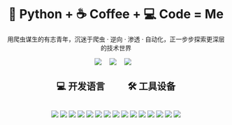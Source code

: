 <h1 align="center">🐍 Python + ☕ Coffee + 💻 Code = Me</h1>
<p align='center'>
  用爬虫谋生的有志青年，沉迷于爬虫 · 逆向 · 渗透 · 自动化，正一步步探索更深层的技术世界
</p>

<div align="center">
  <a href="https://www.jiangongfang.top"><img src="https://img.shields.io/badge/web-%E4%B8%AA%E4%BA%BA%E7%BD%91%E7%AB%99-blue"></a>&emsp;
  <a href="https://x.com/xiaomuge898/"><img src="https://img.shields.io/badge/twitter-%E6%8E%A8%E7%89%B9-black"></a>&emsp;
  <a href="https://blog.csdn.net/weixin_46625757"><img src="https://img.shields.io/badge/CSDN-%E5%8D%9A%E5%AE%A2-c32136"></a>&emsp;
</div>

<div align="center">
    <h2>💻 开发语言 &emsp;&emsp; 🛠️ 工具设备</h2>
    <br/>
    <img src="https://img.shields.io/badge/-HTML5-FF6C00?style=flat&logo=html5&logoColor=white" />
    <img src="https://img.shields.io/badge/-JavaScript-F7DF1E?style=flat&logo=javascript&logoColor=black" />
    <img src="https://img.shields.io/badge/-Python-306998?style=flat&logo=Python&logoColor=white" />
    <img src="https://img.shields.io/badge/-Node.js-339933?style=flat&logo=Node.js&logoColor=white" />
    <img src="https://img.shields.io/badge/-MySQL-4479A1?style=flat&logo=MySQL&logoColor=white" />
    <img src="https://img.shields.io/badge/-Redis-DC382D?style=flat&logo=Redis&logoColor=white" />
    <img src="https://img.shields.io/badge/-Nginx-009639?style=flat&logo=Nginx&logoColor=white" />
    <img src="https://img.shields.io/badge/-Docker-2496ED?style=flat&logo=Docker&logoColor=white" />
    <img src="https://img.shields.io/badge/-Linux-FCC624?style=flat&logo=Linux&logoColor=black" />
    <img src="https://img.shields.io/badge/-Git-F05032?style=flat&logo=git&logoColor=white" />
    <img src="https://img.shields.io/badge/-GitHub-181717?style=flat&logo=github&logoColor=white" />
    <img src="https://img.shields.io/badge/-PyCharm-000000?style=flat&logo=PyCharm&logoColor=white" />
    <img src="https://img.shields.io/badge/-QT-41CD52?style=flat&logo=QT&logoColor=white" />
    <img src="https://img.shields.io/badge/-Fiddler-3399FF?style=flat&logo=Fiddler&logoColor=white" />
    <img src="https://img.shields.io/badge/-Clash%20Verge-FF4500?style=flat&logo=Clash&logoColor=white" />
</div>